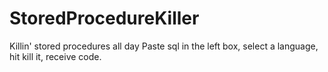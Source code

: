 StoredProcedureKiller
=====================

Killin' stored procedures all day
Paste sql in the left box, select a language, hit kill it, receive code.
